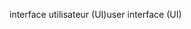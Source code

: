 <span data-ttu-id="1e439-101">interface utilisateur (UI)</span><span class="sxs-lookup"><span data-stu-id="1e439-101">user interface (UI)</span></span>